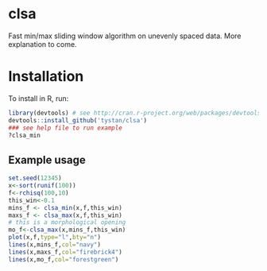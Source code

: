 # clsa
Fast min/max sliding window algorithm on unevenly spaced data. More explanation to come.

# Installation
To install in R, run:
```R
library(devtools) # see http://cran.r-project.org/web/packages/devtools/README.html
devtools::install_github('tystan/clsa')
### see help file to run example
?clsa_min
```


## Example usage
```R
set.seed(12345)
x<-sort(runif(100))
f<-rchisq(100,10)
this_win<-0.1
mins_f <- clsa_min(x,f,this_win)
maxs_f <- clsa_max(x,f,this_win)
# this is a morphological opening
mo_f<-clsa_max(x,mins_f,this_win)
plot(x,f,type="l",bty="n")
lines(x,mins_f,col="navy")
lines(x,maxs_f,col="firebrick4")
lines(x,mo_f,col="forestgreen")
```
